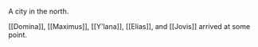 A city in the north.

[[Domina]], [[Maximus]], [[Y'lana]], [[Elias]], and [[Jovis]] arrived at some point.